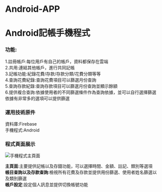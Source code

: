 # Android-APP

# Android記帳手機程式

### 功能:
1.註冊帳戶:每位用戶有自己的帳戶，資料都保存在雲端  
2.共用:連結其他帳戶，進行共同記帳  
3.記帳功能:紀錄花費/存款/存款分類/花費分類等等  
4.查詢花費紀錄:查詢花費項目可以篩選月份查詢  
5.查詢存款紀錄:查詢存款項目可以篩選月份查詢並顯示餘額  
6.提供複合查詢:依據使用者的不同篩選條件作為查詢依據，並可以自行選擇篩選依據有非常多的選項可以提供篩選

### 運用技術原件
資料庫:Firebase  
手機程式:Android

### 程式頁面展示
![手機程式主頁面](https://github.com/chunyuchen0309/Android-APP/assets/134032677/9a47d1c9-3f57-4185-8804-561484c7cc26)

**主頁面**:主要提供記帳以及存錢功能，可以選擇時間、金額、註記、類別等選項  
**帳目查詢以及存款查詢**:檢視所有花費及存款並提供用份篩選、使用者姓名篩選以及類別篩選  
**帳戶設定**:設定個人訊息並提供切換帳號功能  


